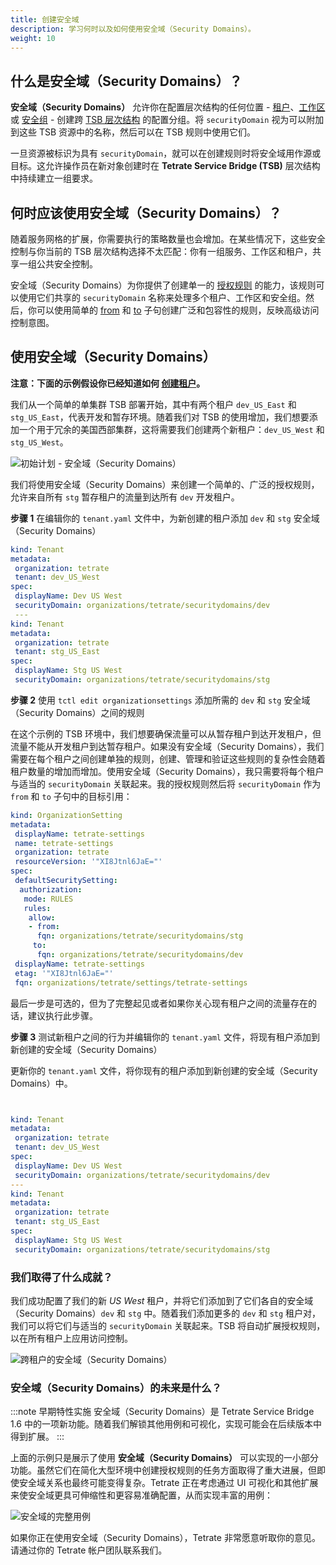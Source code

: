 ```yaml
---
title: 创建安全域
description: 学习何时以及如何使用安全域（Security Domains）。
weight: 10
---
```


## 什么是安全域（Security Domains）？

**安全域（Security Domains）** 允许你在配置层次结构的任何位置 - [租户](../../refs/tsb/v2/tenant#tetrateio-api-tsb-v2-tenant)、[工作区](../../refs/tsb/v2/workspace#tetrateio-api-tsb-v2-workspace) 或 [安全组](../../refs/tsb/security/v2/security-group#tetrateio-api-tsb-security-v2-group) - 创建跨 [TSB 层次结构](../../concepts/security#tenancy) 的配置分组。将 `securityDomain` 视为可以附加到这些 TSB 资源中的名称，然后可以在 TSB 规则中使用它们。

一旦资源被标识为具有 `securityDomain`，就可以在创建规则时将安全域用作源或目标。这允许操作员在新对象创建时在 **Tetrate Service Bridge (TSB)** 层次结构中持续建立一组要求。

## 何时应该使用安全域（Security Domains）？

随着服务网格的扩展，你需要执行的策略数量也会增加。在某些情况下，这些安全控制与你当前的 TSB 层次结构选择不太匹配：你有一组服务、工作区和租户，共享一组公共安全控制。

安全域（Security Domains）为你提供了创建单一的 [授权规则](../../refs/tsb/security/v2/security-setting#tetrateio-api-tsb-security-v2-authorizationrules) 的能力，该规则可以使用它们共享的 `securityDomain` 名称来处理多个租户、工作区和安全组。然后，你可以使用简单的 [from](../../refs/tsb/security/v2/security-setting#tetrateio-api-tsb-security-v2-rule-from) 和 [to](../../refs/tsb/security/v2/security-setting#tetrateio-api-tsb-security-v2-rule-to) 子句创建广泛和包容性的规则，反映高级访问控制意图。

## 使用安全域（Security Domains）

**注意：下面的示例假设你已经知道如何 [创建租户](../../quickstart/tenant)。**

我们从一个简单的单集群 TSB 部署开始，其中有两个租户 `dev_US_East` 和 `stg_US_East`，代表开发和暂存环境。随着我们对 TSB 的使用增加，我们想要添加一个用于冗余的美国西部集群，这将需要我们创建两个新租户：`dev_US_West` 和 `stg_US_West`。

![初始计划 - 安全域（Security Domains）](../../assets/security-domains-1.png)

我们将使用安全域（Security Domains）来创建一个简单的、广泛的授权规则，允许来自所有 `stg` 暂存租户的流量到达所有 `dev` 开发租户。

**步骤 1** 在编辑你的 `tenant.yaml` 文件中，为新创建的租户添加 `dev` 和 `stg` 安全域（Security Domains）

```yaml
kind: Tenant
metadata:
 organization: tetrate
 tenant: dev_US_West
spec:
 displayName: Dev US West
 securityDomain: organizations/tetrate/securitydomains/dev
 ---
kind: Tenant
metadata:
 organization: tetrate
 tenant: stg_US_East
spec:
 displayName: Stg US West
 securityDomain: organizations/tetrate/securitydomains/stg
```

**步骤 2** 使用 `tctl edit organizationsettings` 添加所需的 `dev` 和 `stg` 安全域（Security Domains）之间的规则

在这个示例的 TSB 环境中，我们想要确保流量可以从暂存租户到达开发租户，但流量不能从开发租户到达暂存租户。如果没有安全域（Security Domains），我们需要在每个租户之间创建单独的规则，创建、管理和验证这些规则的复杂性会随着租户数量的增加而增加。使用安全域（Security Domains），我只需要将每个租户与适当的 `securityDomain` 关联起来。我的授权规则然后将 `securityDomain` 作为 `from` 和 `to` 子句中的目标引用：

```yaml
kind: OrganizationSetting
metadata:
 displayName: tetrate-settings
 name: tetrate-settings
 organization: tetrate
 resourceVersion: '"XI8Jtnl6JaE="'
spec:
 defaultSecuritySetting:
  authorization:
   mode: RULES
   rules:
    allow:
    - from:
      fqn: organizations/tetrate/securitydomains/stg
     to:
      fqn: organizations/tetrate/securitydomains/dev
 displayName: tetrate-settings
 etag: '"XI8Jtnl6JaE="'
 fqn: organizations/tetrate/settings/tetrate-settings
```

最后一步是可选的，但为了完整起见或者如果你关心现有租户之间的流量存在的话，建议执行此步骤。

**步骤 3** 测试新租户之间的行为并编辑你的 `tenant.yaml` 文件，将现有租户添加到新创建的安全域（Security Domains）

更新你的 `tenant.yaml` 文件，将你现有的租户添加到新创建的安全域（Security Domains）中。

```yaml


kind: Tenant
metadata:
 organization: tetrate
 tenant: dev_US_West
spec:
 displayName: Dev US West
 securityDomain: organizations/tetrate/securitydomains/dev
---
kind: Tenant
metadata:
 organization: tetrate
 tenant: stg_US_East
spec:
 displayName: Stg US West
 securityDomain: organizations/tetrate/securitydomains/stg
```

### 我们取得了什么成就？

我们成功配置了我们的新 *US West* 租户，并将它们添加到了它们各自的安全域（Security Domains）`dev` 和 `stg` 中。随着我们添加更多的 `dev` 和 `stg` 租户对，我们可以将它们与适当的 `securityDomain` 关联起来。TSB 将自动扩展授权规则，以在所有租户上应用访问控制。

![跨租户的安全域（Security Domains）](../../assets/security-domains-2.png)

### 安全域（Security Domains）的未来是什么？

:::note 早期特性实施
安全域（Security Domains）是 Tetrate Service Bridge 1.6 中的一项新功能。随着我们解锁其他用例和可视化，实现可能会在后续版本中得到扩展。
:::

上面的示例只是展示了使用 **安全域（Security Domains）** 可以实现的一小部分功能。虽然它们在简化大型环境中创建授权规则的任务方面取得了重大进展，但即使安全域关系也最终可能变得复杂。Tetrate 正在考虑通过 UI 可视化和其他扩展来使安全域更具可伸缩性和更容易准确配置，从而实现丰富的用例：

![安全域的完整用例](../../assets/security-domains-3.png)

如果你正在使用安全域（Security Domains），Tetrate 非常愿意听取你的意见。请通过你的 Tetrate 帐户团队联系我们。
